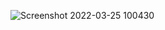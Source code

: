 ![Screenshot 2022-03-25 100430](https://user-images.githubusercontent.com/75000938/160167875-ffb22e34-1d16-4416-8028-d65894eceecc.png)

